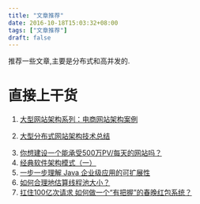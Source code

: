 ```yaml
---
title: "文章推荐"
date: 2016-10-18T15:03:32+08:00
tags: ["文章推荐"]
draft: false
---
```


推荐一些文章,主要是分布式和高并发的.
<!--more-->

# 直接上干货

1. [大型网站架构系列：电商网站架构案例](http://www.codeceo.com/article/e-commerce-web-artche.html)
<!-- 详细介绍了一个分布式电商网站从需求分析开始，到架构分析，到所涉及到的技术。内容详尽，极力推荐。 -->
2. [大型分布式网站架构技术总结](http://www.cnblogs.com/itfly8/p/4967966.html)
<!-- 列出了一个分布式网站涉及到的技术点，可以作为知识体系用来参考。 -->
3. [你想建设一个能承受500万PV/每天的网站吗？](http://www.cnblogs.com/chy2055/p/5124618.html)
4. [经典软件架构模式（一）](http://mp.weixin.qq.com/s?__biz=MzA5ODExMTkwMA==&mid=401564692&idx=1&sn=732c81c46ba49881ab0b2e68935cbdc4&scene=18#wechat_redirect)
5. [一步一步理解 Java 企业级应用的可扩展性](http://news.oneapm.com/scaling-java-ee-applications/?utm_source=tuicool&utm_medium=referral)
6. [如何合理地估算线程池大小？](http://www.importnew.com/17384.html)
7. [扛住100亿次请求 如何做一个“有把握”的春晚红包系统？](http://www.36dsj.com/archives/36513)

<!-- # 说明 -->
<!-- 文章下边是我对本文的简介，作为参考，没有简介的是我还没有看过的，有简介的就是推荐阅读的文章。 -->